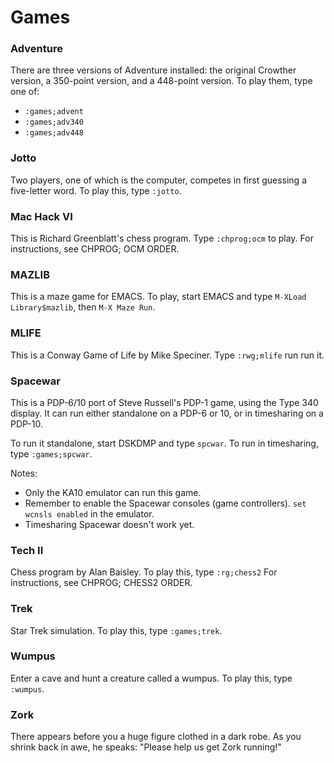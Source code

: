 # Games

### Adventure

There are three versions of Adventure installed: the original Crowther
version, a 350-point version, and a 448-point version.  To play them,
type one of:

- `:games;advent`
- `:games;adv340`
- `:games;adv448`

### Jotto

Two players, one of which is the computer, competes in first guessing
a five-letter word.  To play this, type `:jotto`.

### Mac Hack VI

This is Richard Greenblatt's chess program.  Type `:chprog;ocm` to play.
For instructions, see CHPROG; OCM ORDER.

### MAZLIB

This is a maze game for EMACS.  To play, start EMACS and type
<code><kbd>M-X</kbd>Load Library<kbd>$</kbd>mazlib</code>, then
<code><kbd>M-X</kbd> Maze Run</code>.

### MLIFE

This is a Conway Game of Life by Mike Speciner.  Type `:rwg;mlife` run
run it.

### Spacewar

This is a PDP-6/10 port of Steve Russell's PDP-1 game, using the Type
340 display.  It can run either standalone on a PDP-6 or 10, or in
timesharing on a PDP-10.

To run it standalone, start DSKDMP and type `spcwar`.  To run in
timesharing, type `:games;spcwar`.

Notes:

- Only the KA10 emulator can run this game.
- Remember to enable the Spacewar consoles (game controllers).  `set
  wcnsls enabled` in the emulator.
- Timesharing Spacewar doesn't work yet.

### Tech II

Chess program by Alan Baisley.  To play this, type `:rg;chess2` For
instructions, see CHPROG; CHESS2 ORDER.

### Trek

Star Trek simulation.  To play this, type `:games;trek`.

### Wumpus

Enter a cave and hunt a creature called a wumpus.  To play this, type
`:wumpus`.

### Zork

There appears before you a huge figure clothed in a dark robe.  As you
shrink back in awe, he speaks: "Please help us get Zork running!"
